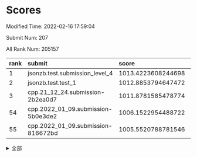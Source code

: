 # Scores

Modified Time: 2022-02-16 17:59:04

Submit Num: 207

All Rank Num: 205157

| rank |               submit               |       score        |       sigma        | pk_num |
| :--- | :--------------------------------- | :----------------- | :----------------- | :----- |
| 1    | jsonzb.test.submission_level_4     | 1013.4223608244698 | 0.8120183976804417 | 3966   |
| 2    | jsonzb.test.test_1                 | 1012.8853794647472 | 0.8048812294512168 | 3959   |
| 3    | cpp.21_12_24.submission-2b2ea0d7   | 1011.8781585478774 | 0.7996588759829235 | 3963   |
| 54   | cpp.2022_01_09.submission-5b0e3de2 | 1006.1522954488722 | 0.7415110017481678 | 3965   |
| 55   | cpp.2022_01_09.submission-816672bd | 1005.5520788781546 | 0.7292871836624492 | 3964   |


<details>
<summary>全部</summary>

| rank |                 submit                 |       score        |       sigma        | pk_num |
| :--- | :------------------------------------- | :----------------- | :----------------- | :----- |
| 1    | jsonzb.test.submission_level_4         | 1013.4223608244698 | 0.8120183976804417 | 3966   |
| 2    | jsonzb.test.test_1                     | 1012.8853794647472 | 0.8048812294512168 | 3959   |
| 3    | cpp.21_12_24.submission-2b2ea0d7       | 1011.8781585478774 | 0.7996588759829235 | 3963   |
| 4    | gobigger.level_3.submission_level_3_43 | 1011.5867714527058 | 0.7839738746908002 | 3965   |
| 5    | gobigger.level_3.submission_level_3_18 | 1011.5059236969998 | 0.7663960270099928 | 3966   |
| 6    | gobigger.level_3.submission_level_3_20 | 1011.1862740469502 | 0.7874277090484473 | 3960   |
| 7    | gobigger.level_3.submission_level_3_24 | 1011.1693584369841 | 0.7762261196974617 | 3967   |
| 8    | gobigger.level_3.submission_level_3_3  | 1011.0653031154262 | 0.7785806709633298 | 3963   |
| 9    | gobigger.level_3.submission_level_3_8  | 1010.9744031167475 | 0.7583359947466091 | 3966   |
| 10   | gobigger.level_3.submission_level_3_46 | 1010.8127611928012 | 0.7738642488631456 | 3963   |
| 11   | gobigger.level_3.submission_level_3_26 | 1010.7466579485617 | 0.7769681607613492 | 3965   |
| 12   | gobigger.level_3.submission_level_3_16 | 1010.566122839674  | 0.7514747743523102 | 3965   |
| 13   | gobigger.level_3.submission_level_3_49 | 1010.5408962788156 | 0.7486798824489261 | 3967   |
| 14   | gobigger.level_3.submission_level_3_10 | 1010.4935921232781 | 0.7812134667612762 | 3965   |
| 15   | gobigger.level_3.submission_level_3_28 | 1010.3942999989939 | 0.7697373017210851 | 3968   |
| 16   | gobigger.level_3.submission_level_3_45 | 1010.2013509530982 | 0.792462189986182  | 3965   |
| 17   | gobigger.level_3.submission_level_3_19 | 1010.199342853552  | 0.7450543283627827 | 3965   |
| 18   | gobigger.level_3.submission_level_3_41 | 1010.1661820159006 | 0.7636584949614018 | 3967   |
| 19   | gobigger.level_3.submission_level_3_14 | 1010.1235313119857 | 0.7685984505816957 | 3966   |
| 20   | gobigger.level_3.submission_level_3_25 | 1010.065755473414  | 0.7654583865363492 | 3960   |
| 21   | gobigger.level_3.submission_level_3_1  | 1010.0456958484198 | 0.7878050809594355 | 3966   |
| 22   | gobigger.level_3.submission_level_3_29 | 1010.0348465139427 | 0.7790529145955001 | 3966   |
| 23   | gobigger.level_3.submission_level_3_30 | 1010.0182101731532 | 0.7540349136540692 | 3966   |
| 24   | gobigger.level_3.submission_level_3_15 | 1009.9762965565085 | 0.7545755248692119 | 3972   |
| 25   | gobigger.level_3.submission_level_3_9  | 1009.8972904128424 | 0.7425090809798187 | 3967   |
| 26   | gobigger.level_3.submission_level_3_38 | 1009.8765151934073 | 0.7417220239795157 | 3960   |
| 27   | gobigger.level_3.submission_level_3_33 | 1009.820631175022  | 0.7493978126636358 | 3966   |
| 28   | gobigger.level_3.submission_level_3_7  | 1009.772994067067  | 0.7427388584949313 | 3968   |
| 29   | gobigger.level_3.submission_level_3_40 | 1009.7696137618885 | 0.7638079861943238 | 3969   |
| 30   | gobigger.level_3.submission_level_3_37 | 1009.7678070451299 | 0.7471131967854803 | 3968   |
| 31   | gobigger.level_3.submission_level_3_22 | 1009.7411089582278 | 0.7581074194983883 | 3965   |
| 32   | gobigger.level_3.submission_level_3_0  | 1009.727889364268  | 0.7605688479140554 | 3961   |
| 33   | gobigger.level_3.submission_level_3_13 | 1009.7130353037261 | 0.7397350235175721 | 3961   |
| 34   | gobigger.level_3.submission_level_3_11 | 1009.690332194876  | 0.7398932480754403 | 3966   |
| 35   | gobigger.level_3.submission_level_3_17 | 1009.6550873386269 | 0.7709041116396599 | 3962   |
| 36   | gobigger.level_3.submission_level_3_6  | 1009.6415504856109 | 0.7398495485143425 | 3963   |
| 37   | gobigger.level_3.submission_level_3_2  | 1009.5556171937716 | 0.740228570370237  | 3965   |
| 38   | gobigger.level_3.submission_level_3_44 | 1009.549044847191  | 0.7217165217344748 | 3966   |
| 39   | gobigger.level_3.submission_level_3_32 | 1009.5357651575717 | 0.7718361134230591 | 3962   |
| 40   | gobigger.level_3.submission_level_3_27 | 1009.5283739653922 | 0.7643777794777775 | 3961   |
| 41   | gobigger.level_3.submission_level_3_12 | 1009.4636156909005 | 0.7569671729224718 | 3963   |
| 42   | gobigger.level_3.submission_level_3_34 | 1009.3814054324979 | 0.7588503377883536 | 3965   |
| 43   | gobigger.level_3.submission_level_3_5  | 1009.0434349062335 | 0.7349874714854648 | 3962   |
| 44   | gobigger.level_3.submission_level_3_42 | 1008.9612533848879 | 0.7407213202410811 | 3967   |
| 45   | gobigger.level_3.submission_level_3_23 | 1008.9369453786992 | 0.761196856137293  | 3963   |
| 46   | gobigger.level_3.submission_level_3_21 | 1008.9025443044038 | 0.7481253985620856 | 3962   |
| 47   | gobigger.level_3.submission_level_3_47 | 1008.8988675924979 | 0.7284765600411053 | 3963   |
| 48   | gobigger.level_3.submission_level_3_35 | 1008.7794286578253 | 0.743557345315696  | 3962   |
| 49   | gobigger.level_3.submission_level_3_31 | 1008.6293710804804 | 0.7514018904938818 | 3966   |
| 50   | gobigger.level_3.submission_level_3_39 | 1008.5696218875762 | 0.7573273988670827 | 3965   |
| 51   | gobigger.level_3.submission_level_3_36 | 1008.4125369590687 | 0.7505714170468797 | 3963   |
| 52   | gobigger.level_3.submission_level_3_48 | 1008.2155732723638 | 0.7697885516480654 | 3960   |
| 53   | gobigger.level_3.submission_level_3_4  | 1007.962300830025  | 0.7190186351732833 | 3967   |
| 54   | cpp.2022_01_09.submission-5b0e3de2     | 1006.1522954488722 | 0.7415110017481678 | 3965   |
| 55   | cpp.2022_01_09.submission-816672bd     | 1005.5520788781546 | 0.7292871836624492 | 3964   |
| 56   | gobigger.level_1.submission_level_1_35 | 1004.6604594990985 | 0.7141160329766986 | 3970   |
| 57   | gobigger.level_1.submission_level_1_30 | 1004.5851369986798 | 0.7165427072561059 | 3965   |
| 58   | gobigger.level_1.submission_level_1_20 | 1004.4496081595777 | 0.7132595558402913 | 3967   |
| 59   | gobigger.level_1.submission_level_1_15 | 1004.4100680991464 | 0.7312590466563499 | 3961   |
| 60   | gobigger.level_1.submission_level_1_6  | 1004.2762823024315 | 0.7216390973350734 | 3965   |
| 61   | gobigger.level_1.submission_level_1_9  | 1004.1162478192348 | 0.7114572345880589 | 3966   |
| 62   | gobigger.level_1.submission_level_1_32 | 1004.0341630767281 | 0.7168909976356559 | 3963   |
| 63   | gobigger.level_1.submission_level_1_11 | 1003.8996229731152 | 0.7184160650214242 | 3962   |
| 64   | gobigger.level_1.submission_level_1_13 | 1003.8707877737944 | 0.7118260444239495 | 3964   |
| 65   | gobigger.level_1.submission_level_1_45 | 1003.8540315107515 | 0.7232127548617607 | 3964   |
| 66   | gobigger.level_1.submission_level_1_33 | 1003.7287283300085 | 0.7167795382507663 | 3967   |
| 67   | gobigger.level_1.submission_level_1_49 | 1003.682454784279  | 0.7239471957553686 | 3965   |
| 68   | gobigger.level_1.submission_level_1_5  | 1003.6570659902216 | 0.7121321854864009 | 3963   |
| 69   | gobigger.level_1.submission_level_1_1  | 1003.6357488244372 | 0.7169641523734077 | 3966   |
| 70   | gobigger.level_1.submission_level_1_10 | 1003.6107740532238 | 0.7156037636789739 | 3968   |
| 71   | gobigger.level_1.submission_level_1_22 | 1003.6102150364754 | 0.716313683487015  | 3958   |
| 72   | gobigger.level_1.submission_level_1_48 | 1003.5913733346301 | 0.722772798485491  | 3964   |
| 73   | gobigger.level_1.submission_level_1_29 | 1003.5771633348335 | 0.7208208949604564 | 3969   |
| 74   | gobigger.level_1.submission_level_1_16 | 1003.4870650957953 | 0.7076584020859507 | 3969   |
| 75   | gobigger.level_1.submission_level_1_26 | 1003.4045077735061 | 0.7197952264599122 | 3965   |
| 76   | gobigger.level_1.submission_level_1_2  | 1003.3694610342808 | 0.7226580153771227 | 3964   |
| 77   | gobigger.level_1.submission_level_1_12 | 1003.3490820471941 | 0.6983639744767407 | 3972   |
| 78   | gobigger.level_1.submission_level_1_27 | 1003.3399170381593 | 0.7252647102184051 | 3961   |
| 79   | gobigger.level_1.submission_level_1_0  | 1003.3322624463619 | 0.7143381735053717 | 3959   |
| 80   | gobigger.level_1.submission_level_1_28 | 1003.2662254961386 | 0.7173853220203814 | 3963   |
| 81   | gobigger.level_1.submission_level_1_43 | 1003.2631090422329 | 0.712562858495318  | 3964   |
| 82   | gobigger.level_1.submission_level_1_47 | 1003.2085505668882 | 0.7166021745811261 | 3967   |
| 83   | gobigger.level_1.submission_level_1_37 | 1003.2015596262854 | 0.7119142972379198 | 3966   |
| 84   | gobigger.level_1.submission_level_1_14 | 1003.1573053012792 | 0.7138998870358413 | 3965   |
| 85   | gobigger.level_1.submission_level_1_18 | 1003.124451003982  | 0.7022331427790761 | 3961   |
| 86   | gobigger.level_1.submission_level_1_31 | 1003.1231552611214 | 0.6947741498783803 | 3965   |
| 87   | gobigger.level_1.submission_level_1_19 | 1003.0885643782591 | 0.7199652669993336 | 3964   |
| 88   | gobigger.level_1.submission_level_1_40 | 1003.0152003748709 | 0.7220716251733327 | 3962   |
| 89   | gobigger.level_1.submission_level_1_36 | 1002.973550618488  | 0.7029812224889612 | 3966   |
| 90   | gobigger.level_1.submission_level_1_39 | 1002.9722171736713 | 0.7185064203819224 | 3964   |
| 91   | gobigger.level_1.submission_level_1_42 | 1002.8986195701856 | 0.7150703494904219 | 3968   |
| 92   | gobigger.level_1.submission_level_1_25 | 1002.8645064229852 | 0.7071015510142018 | 3965   |
| 93   | gobigger.level_1.submission_level_1_8  | 1002.8618003690395 | 0.7210203946334011 | 3962   |
| 94   | gobigger.level_1.submission_level_1_24 | 1002.8583168712521 | 0.7250495682498204 | 3963   |
| 95   | gobigger.level_1.submission_level_1_46 | 1002.8536712034936 | 0.7065959560354081 | 3963   |
| 96   | gobigger.level_1.submission_level_1_38 | 1002.8090458960522 | 0.7126689137443203 | 3963   |
| 97   | gobigger.level_1.submission_level_1_4  | 1002.6311703636178 | 0.7079580520881761 | 3966   |
| 98   | gobigger.level_1.submission_level_1_17 | 1002.5553008804574 | 0.7143299496842062 | 3961   |
| 99   | gobigger.level_1.submission_level_1_41 | 1002.4277840262681 | 0.7180432040349481 | 3961   |
| 100  | gobigger.level_1.submission_level_1_21 | 1002.416495664196  | 0.7107407149439796 | 3963   |
| 101  | gobigger.level_1.submission_level_1_44 | 1002.4132309415285 | 0.7097996030135404 | 3967   |
| 102  | gobigger.level_1.submission_level_1_3  | 1002.3997518864485 | 0.7166877572515532 | 3962   |
| 103  | gobigger.level_1.submission_level_1_7  | 1002.2169913379996 | 0.7127429534695087 | 3964   |
| 104  | gobigger.level_1.submission_level_1_23 | 1001.9711953038064 | 0.7097970523019109 | 3966   |
| 105  | gobigger.level_1.submission_level_1_34 | 1001.6806862490565 | 0.7074021781434884 | 3965   |
| 106  | gobigger.random.submission_random_44   | 997.612054170383   | 0.7058705540514544 | 3962   |
| 107  | gobigger.random.submission_random_15   | 997.2940787482943  | 0.7039059232337125 | 3966   |
| 108  | gobigger.random.submission_random_25   | 997.1134109736654  | 0.713305712061832  | 3964   |
| 109  | gobigger.random.submission_random_49   | 997.0623590964462  | 0.7036282346011791 | 3965   |
| 110  | gobigger.random.submission_random_38   | 997.0512917239363  | 0.714553395001027  | 3965   |
| 111  | gobigger.random.submission_random_20   | 997.0256822431637  | 0.7155938029134882 | 3966   |
| 112  | gobigger.random.submission_random_12   | 996.9121203989706  | 0.7182180727133752 | 3965   |
| 113  | gobigger.random.submission_random_1    | 996.8952395964492  | 0.704371801358774  | 3967   |
| 114  | gobigger.random.submission_random_32   | 996.8714643924716  | 0.7109307660961081 | 3965   |
| 115  | gobigger.random.submission_random_13   | 996.6592920401023  | 0.7176286138240415 | 3964   |
| 116  | gobigger.random.submission_random_8    | 996.6443253640055  | 0.7124025245404307 | 3960   |
| 117  | gobigger.random.submission_random_2    | 996.5469010340283  | 0.7085863015924482 | 3966   |
| 118  | gobigger.random.submission_random_9    | 996.4454698331662  | 0.7099202811333292 | 3958   |
| 119  | gobigger.random.submission_random_34   | 996.439201926972   | 0.7171767739767584 | 3963   |
| 120  | gobigger.random.submission_random_39   | 996.408921593964   | 0.7062501703458678 | 3964   |
| 121  | gobigger.random.submission_random_31   | 996.330395726997   | 0.6969366751088983 | 3968   |
| 122  | gobigger.random.submission_random_41   | 996.3065828801108  | 0.7127814204148739 | 3965   |
| 123  | gobigger.random.submission_random_16   | 996.3030675527123  | 0.7006840961519284 | 3965   |
| 124  | gobigger.random.submission_random_33   | 996.2352828927561  | 0.7038261834844078 | 3963   |
| 125  | gobigger.random.submission_random_28   | 996.1617661544865  | 0.7230033645512028 | 3958   |
| 126  | gobigger.random.submission_random_48   | 996.0509374768872  | 0.7153717316071653 | 3964   |
| 127  | gobigger.random.submission_random_22   | 996.0214854266727  | 0.7160472232041079 | 3966   |
| 128  | gobigger.random.submission_random_3    | 996.0025633970148  | 0.7255405033926382 | 3963   |
| 129  | gobigger.random.submission_random_17   | 995.9871076544733  | 0.6989892610419252 | 3964   |
| 130  | gobigger.random.submission_random_35   | 995.9618794736668  | 0.7095588698184516 | 3964   |
| 131  | gobigger.random.submission_random_10   | 995.9349402003734  | 0.7048786770959955 | 3965   |
| 132  | gobigger.random.submission_random_11   | 995.8660270321086  | 0.7046108097315253 | 3968   |
| 133  | gobigger.random.submission_random_46   | 995.8421359573854  | 0.7076130886633243 | 3964   |
| 134  | gobigger.random.submission_random_45   | 995.8126036918455  | 0.7091394606034251 | 3964   |
| 135  | gobigger.random.submission_random_29   | 995.810685261231   | 0.7057132914809049 | 3971   |
| 136  | gobigger.random.submission_random_4    | 995.7473265930611  | 0.7072672799755937 | 3963   |
| 137  | gobigger.random.submission_random_0    | 995.6953441679867  | 0.7084463087543048 | 3965   |
| 138  | gobigger.random.submission_random_18   | 995.6883388997185  | 0.7207281000495847 | 3961   |
| 139  | gobigger.random.submission_random_37   | 995.6778056765661  | 0.7057277103524527 | 3967   |
| 140  | gobigger.random.submission_random_21   | 995.6480982319528  | 0.7077531031033572 | 3960   |
| 141  | gobigger.random.submission_random_42   | 995.6434948248519  | 0.7158846421785154 | 3963   |
| 142  | gobigger.random.submission_random_19   | 995.5727132266069  | 0.7164462566258523 | 3967   |
| 143  | gobigger.random.submission_random_24   | 995.5456791382973  | 0.7037169220814611 | 3964   |
| 144  | gobigger.random.submission_random_40   | 995.503641440727   | 0.708305943603237  | 3962   |
| 145  | gobigger.random.submission_random_7    | 995.4756596706994  | 0.7091496088029476 | 3962   |
| 146  | gobigger.random.submission_random_43   | 995.4361375676334  | 0.7137958752933353 | 3967   |
| 147  | gobigger.random.submission_random_30   | 995.3272102349351  | 0.7217875372779968 | 3960   |
| 148  | gobigger.random.submission_random_36   | 995.2893172101267  | 0.7081028242652048 | 3970   |
| 149  | gobigger.random.submission_random_23   | 995.2602822584611  | 0.7227084514639527 | 3966   |
| 150  | gobigger.random.submission_random_5    | 995.242114888196   | 0.7154826252367134 | 3965   |
| 151  | gobigger.random.submission_random_27   | 995.1910434858138  | 0.7193723324249717 | 3965   |
| 152  | gobigger.random.submission_random_47   | 994.9121467963673  | 0.7196835789215935 | 3962   |
| 153  | gobigger.random.submission_random_26   | 994.8939026038847  | 0.710403330045571  | 3963   |
| 154  | gobigger.random.submission_random_14   | 994.7023134059298  | 0.7204083526548214 | 3968   |
| 155  | gobigger.random.submission_random_6    | 994.6120404299738  | 0.7162595038608333 | 3969   |
| 156  | gobigger.level_2.submission_level_2_45 | 993.9578505879335  | 0.7215388343076599 | 3965   |
| 157  | gobigger.level_2.submission_level_2_9  | 993.9172907925032  | 0.728122939988829  | 3965   |
| 158  | gobigger.level_2.submission_level_2_34 | 993.5070277024429  | 0.7124957892192104 | 3958   |
| 159  | gobigger.level_2.submission_level_2_22 | 993.4618840090794  | 0.7296561587845842 | 3961   |
| 160  | gobigger.level_2.submission_level_2_21 | 993.4550913407704  | 0.7286427433653119 | 3965   |
| 161  | gobigger.level_2.submission_level_2_0  | 993.4427215038319  | 0.7375557662995955 | 3966   |
| 162  | gobigger.level_2.submission_level_2_7  | 993.4050434006381  | 0.7408920778887816 | 3966   |
| 163  | gobigger.level_2.submission_level_2_49 | 993.309801708559   | 0.7342450446858056 | 3965   |
| 164  | gobigger.level_2.submission_level_2_36 | 993.3031724100638  | 0.7297764167793668 | 3970   |
| 165  | gobigger.level_2.submission_level_2_42 | 993.1111937582577  | 0.732388613962083  | 3966   |
| 166  | gobigger.level_2.submission_level_2_18 | 992.9486596383928  | 0.7351812615649855 | 3970   |
| 167  | gobigger.level_2.submission_level_2_41 | 992.8989500832407  | 0.7408953703493711 | 3963   |
| 168  | gobigger.level_2.submission_level_2_2  | 992.8550304497585  | 0.7230779276411271 | 3971   |
| 169  | gobigger.level_2.submission_level_2_1  | 992.8479177216594  | 0.7438013368602012 | 3963   |
| 170  | gobigger.level_2.submission_level_2_8  | 992.7644094854211  | 0.7363628404675681 | 3967   |
| 171  | gobigger.level_2.submission_level_2_10 | 992.6254023369662  | 0.7202252192080372 | 3964   |
| 172  | gobigger.level_2.submission_level_2_40 | 992.6235449752799  | 0.7487408194306805 | 3961   |
| 173  | gobigger.level_2.submission_level_2_20 | 992.5379760006033  | 0.7562428157452669 | 3960   |
| 174  | gobigger.level_2.submission_level_2_48 | 992.5373680738297  | 0.756646659824987  | 3959   |
| 175  | gobigger.level_2.submission_level_2_6  | 992.5036604296519  | 0.7439439919878467 | 3962   |
| 176  | gobigger.level_2.submission_level_2_27 | 992.1911825770158  | 0.7271102686395172 | 3963   |
| 177  | gobigger.level_2.submission_level_2_11 | 992.1280342684406  | 0.7512584014233268 | 3960   |
| 178  | gobigger.level_2.submission_level_2_44 | 992.0987766880601  | 0.7684716753044645 | 3963   |
| 179  | gobigger.level_2.submission_level_2_37 | 992.0769193978806  | 0.7351573336970373 | 3962   |
| 180  | gobigger.level_2.submission_level_2_33 | 992.0717147217028  | 0.7329367890064596 | 3965   |
| 181  | gobigger.level_2.submission_level_2_14 | 992.0540602358494  | 0.7271866975688438 | 3966   |
| 182  | gobigger.level_2.submission_level_2_29 | 991.9816762204117  | 0.7508369059403719 | 3963   |
| 183  | gobigger.level_2.submission_level_2_28 | 991.9685190232311  | 0.7418244974087244 | 3962   |
| 184  | gobigger.level_2.submission_level_2_39 | 991.9325726873416  | 0.7497638973937435 | 3963   |
| 185  | gobigger.level_2.submission_level_2_15 | 991.8171201583963  | 0.7581451105465566 | 3960   |
| 186  | gobigger.level_2.submission_level_2_23 | 991.6462517134937  | 0.7401944272520098 | 3970   |
| 187  | gobigger.level_2.submission_level_2_32 | 991.627595506964   | 0.7609499314413325 | 3964   |
| 188  | gobigger.level_2.submission_level_2_16 | 991.6192498426138  | 0.7545636983624366 | 3964   |
| 189  | gobigger.level_2.submission_level_2_38 | 991.6030183638804  | 0.7564551321313951 | 3964   |
| 190  | gobigger.level_2.submission_level_2_47 | 991.4474119626416  | 0.7584981593656506 | 3956   |
| 191  | gobigger.level_2.submission_level_2_43 | 991.3158350494825  | 0.7704508873036394 | 3967   |
| 192  | gobigger.level_2.submission_level_2_17 | 991.2618375132093  | 0.7575666081572167 | 3966   |
| 193  | gobigger.level_2.submission_level_2_5  | 991.2551459652009  | 0.7400576435760395 | 3966   |
| 194  | gobigger.level_2.submission_level_2_24 | 991.2390397878987  | 0.7529536210313428 | 3968   |
| 195  | gobigger.level_2.submission_level_2_25 | 991.2170504489889  | 0.7384410345094735 | 3961   |
| 196  | gobigger.level_2.submission_level_2_13 | 991.1203837431384  | 0.796203453593873  | 3962   |
| 197  | gobigger.level_2.submission_level_2_35 | 990.97858671438    | 0.7653589825850032 | 3971   |
| 198  | gobigger.level_2.submission_level_2_31 | 990.9685749313624  | 0.7491665268198813 | 3958   |
| 199  | gobigger.level_2.submission_level_2_30 | 990.9605029110329  | 0.7601421583454938 | 3965   |
| 200  | gobigger.level_2.submission_level_2_3  | 990.9592597886447  | 0.758530441644159  | 3968   |
| 201  | gobigger.level_2.submission_level_2_4  | 990.9402693540311  | 0.7381883556199154 | 3965   |
| 202  | gobigger.level_2.submission_level_2_26 | 990.7897453029578  | 0.7568723182846    | 3965   |
| 203  | gobigger.level_2.submission_level_2_12 | 990.6446493978266  | 0.7698489006418682 | 3968   |
| 204  | gobigger.level_2.submission_level_2_19 | 990.3552024853622  | 0.7678590095473358 | 3962   |
| 205  | gobigger.level_2.submission_level_2_46 | 990.1216095723028  | 0.7859000539152504 | 3966   |
| 206  | gobigger.none.submission_none_1        | 979.0933289755835  | 1.2087745460856567 | 3964   |
| 207  | gobigger.none.submission_none_0        | 976.5828853017202  | 1.389839295683474  | 3965   |

</details>